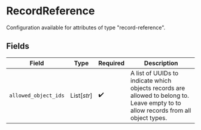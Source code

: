 # RecordReference

Configuration available for attributes of type "record-reference".


## Fields

| Field                                                                                                                              | Type                                                                                                                               | Required                                                                                                                           | Description                                                                                                                        |
| ---------------------------------------------------------------------------------------------------------------------------------- | ---------------------------------------------------------------------------------------------------------------------------------- | ---------------------------------------------------------------------------------------------------------------------------------- | ---------------------------------------------------------------------------------------------------------------------------------- |
| `allowed_object_ids`                                                                                                               | List[*str*]                                                                                                                        | :heavy_check_mark:                                                                                                                 | A list of UUIDs to indicate which objects records are allowed to belong to. Leave empty to to allow records from all object types. |